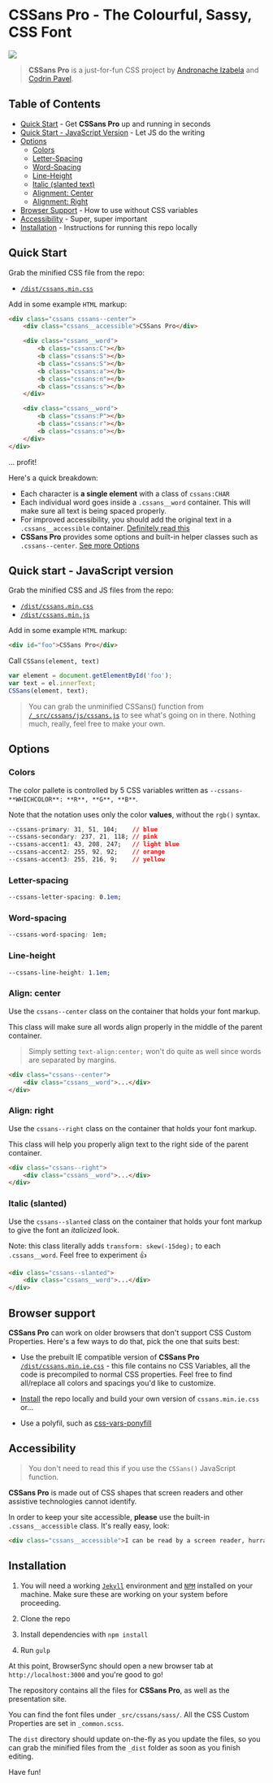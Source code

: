 # CSSans Pro - The Colourful, Sassy, CSS Font

<img src="https://cssans.pro/cssans.pro.jpg" />

> **CSSans Pro** is a just-for-fun CSS project by [Andronache Izabela](https://www.instagram.com/izadraws/) and [Codrin Pavel](https://codrin.eu).

## Table of Contents

* [Quick Start](#quick-start) - Get **CSSans Pro** up and running in seconds
* [Quick Start - JavaScript Version](#quick-start---javascript-version) - Let JS do the writing
* [Options](#options)
  * [Colors](#colors)
  * [Letter-Spacing](#letter-spacing)
  * [Word-Spacing](#word-spacing)
  * [Line-Height](#line-height)
  * [Italic (slanted text)](#italic-slanted)
  * [Alignment: Center](#align-center)
  * [Alignment: Right](#align-right)
* [Browser Support](#browser-support) - How to use without CSS variables
* [Accessibility](#accessibility) - Super, super important
* [Installation](#installation) - Instructions for running this repo locally


## Quick Start

Grab the minified CSS file from the repo:
* [`/dist/cssans.min.css`](https://raw.githubusercontent.com/ZeroSpree/CSSans.Pro/master/dist/cssans.min.css)

Add in some example `HTML` markup:
```html
<div class="cssans cssans--center">
    <div class="cssans__accessible">CSSans Pro</div>

    <div class="cssans__word">
        <b class="cssans:C"></b>
        <b class="cssans:S"></b>
        <b class="cssans:S"></b>
        <b class="cssans:a"></b>
        <b class="cssans:n"></b>
        <b class="cssans:s"></b>
    </div>

    <div class="cssans__word">
        <b class="cssans:P"></b>
        <b class="cssans:r"></b>
        <b class="cssans:o"></b>
    </div>
</div>
```

... profit!

Here's a quick breakdown:
* Each character is **a single element** with a class of `cssans:CHAR`
* Each individual word goes inside a `.cssans__word` container. This will make sure all text is being spaced properly.
* For improved accessibility, you should add the original text in a `.cssans__accessible` container. [Definitely read this](#accessibility)
* **CSSans Pro** provides some options and built-in helper classes such as `.cssans--center`. [See more Options](#options)


## Quick start - JavaScript version

Grab the minified CSS and JS files from the repo:
* [`/dist/cssans.min.css`](https://raw.githubusercontent.com/ZeroSpree/CSSans.Pro/master/dist/cssans.min.css)
* [`/dist/cssans.min.js`](https://raw.githubusercontent.com/ZeroSpree/CSSans.Pro/master/dist/cssans.min.js)

Add in some example `HTML` markup:
```html
<div id="foo">CSSans Pro</div>
```

Call `CSSans(element, text)` 
```javascript
var element = document.getElementById('foo');
var text = el.innerText;
CSSans(element, text);
```

> You can grab the unminified CSSans() function from 
[`/_src/cssans/js/cssans.js`](https://github.com/ZeroSpree/CSSans.Pro/blob/master/_src/cssans/js/cssans.js) 
to see what's going on in there. Nothing much, really, feel free to make your own.


## Options

### Colors

The color pallete is controlled by 5 CSS variables written as `--cssans-**WHICHCOLOR**: **R**, **G**, **B**`. 

Note that the notation uses only the color **values**, without the `rgb()` syntax.

```css
--cssans-primary: 31, 51, 104;    // blue
--cssans-secondary: 237, 21, 118; // pink
--cssans-accent1: 43, 208, 247;   // light blue
--cssans-accent2: 255, 92, 92;    // orange
--cssans-accent3: 255, 216, 9;    // yellow
```

### Letter-spacing

```css
--cssans-letter-spacing: 0.1em;
```

### Word-spacing

```css
--cssans-word-spacing: 1em;
```


### Line-height
```css
--cssans-line-height: 1.1em;
```

### Align: center

Use the `cssans--center` class on the container that holds your font markup.

This class will make sure all words align properly in the middle of the parent container.
> Simply setting `text-align:center;` won't do quite as well since words are separated by margins.

```html
<div class="cssans--center">
    <div class="cssans__word">...</div>
</div>
```

### Align: right

Use the `cssans--right` class on the container that holds your font markup.

This class will help you properly align text to the right side of the parent container.

```html
<div class="cssans--right">
    <div class="cssans__word">...</div>
</div>
```

### Italic (slanted)

Use the `cssans--slanted` class on the container that holds your font markup to give the font an _italicized_ look.

Note: this class literally adds `transform: skew(-15deg);` to each `.cssans__word`. Feel free to experiment 👍

```html
<div class="cssans--slanted">
    <div class="cssans__word">...</div>
</div>
```

## Browser support

**CSSans Pro** can work on older browsers that don't support CSS Custom Properties. Here's a few ways to do that, pick the one that suits best:

* Use the prebuilt IE compatible version of **CSSans Pro** [`/dist/cssans.min.ie.css`](https://github.com/ZeroSpree/CSSans.Pro/blob/master/dist/cssans.min.ie.css) - 
this file contains no CSS Variables, all the code is precompiled to normal CSS properties. Feel free to find all/replace all colors and spacings you'd like to customize.

* [Install](#installation) the repo locally and build your own version of `cssans.min.ie.css` or...

* Use a polyfil, such as [css-vars-ponyfill](https://github.com/jhildenbiddle/css-vars-ponyfill)


## Accessibility

> You don't need to read this if you use the `CSSans()` JavaScript function.

**CSSans Pro** is made out of CSS shapes that screen readers and other assistive technologies cannot identify.

In order to keep your site accessible, **please** use the built-in `.cssans__accessible` class. It's really easy, look:

```html
<div class="cssans__accessible">I can be read by a screen reader, hurray!</div>
```


## Installation

1. You will need a working [`Jekyll`](https://jekyllrb.com/) environment and [`NPM`](https://www.npmjs.com/) installed on your machine. 
Make sure these are working on your system before proceeding.

2. Clone the repo

3. Install dependencies with `npm install`

4. Run `gulp`

At this point, BrowserSync should open a new browser tab at `http://localhost:3000` and you're good to go!

The repository contains all the files for **CSSans Pro**, as well as the presentation site.

You can find the font files under `_src/cssans/sass/`. All the CSS Custom Properties are set in `_common.scss`.

The `dist` directory should update on-the-fly as you update the files, so you can grab the minified files from the `_dist` folder as soon as you finish editing.

Have fun!